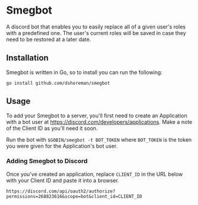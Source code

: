# Smegbot

A discord bot that enables you to easily replace all of a given user's roles
with a predefined one. The user's current roles will be saved in case they
need to be restored at a later date.

## Installation

Smegbot is written in Go, so to install you can run the following:
```
go install github.com/dshoreman/smegbot
```

## Usage

To add your Smegbot to a server, you'll first need to create an Application with a bot user at https://discord.com/developers/applications. Make a note of the Client ID as you'll need it soon.

Run the bot with `$GOBIN/smegbot -t BOT_TOKEN` where `BOT_TOKEN` is the token you were given for the Application's bot user.

### Adding Smegbot to Discord

Once you've created an application, replace `CLIENT_ID` in the URL below with your  Client ID and paste it into a browser.
```
https://discord.com/api/oauth2/authorize?permissions=268823616&scope=bot&client_id=CLIENT_ID
```
